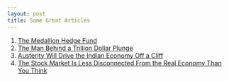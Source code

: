 ```yaml
---
layout: post
title: Some Great Articles
---
```

1. <a href="https://medium.com/swlh/the-man-who-solved-the-market-f5c35b2f04c5">The Medallion Hedge Fund</a>
2. <a href="https://www.bloomberg.com/news/features/2020-05-13/new-book-shares-more-details-on-trader-blamed-for-flash-crash?utm_campaign=likeshopme&utm_medium=instagram&utm_source=url_link&utm_content=www.instagram.com%252Fp%252FCAS348PnKNz%252F&fbclid=IwAR3wLSjLyr-gX9P0CD1Arl5aJWnRNJwxWOlIr2bBwjwmO4FfB5FKna11b74">The Man Behind a Trillion Dollar Plunge </a>
3. <a href="https://nathantankus.substack.com/p/high-rates-drive-indias-public-debt">Austerity Will Drive the Indian Economy Off a Cliff</a>
4. <a href="https://nathantankus.substack.com/p/the-stock-market-is-less-disconnected">The Stock Market Is Less Disconnected From the Real Economy Than You Think</a>
